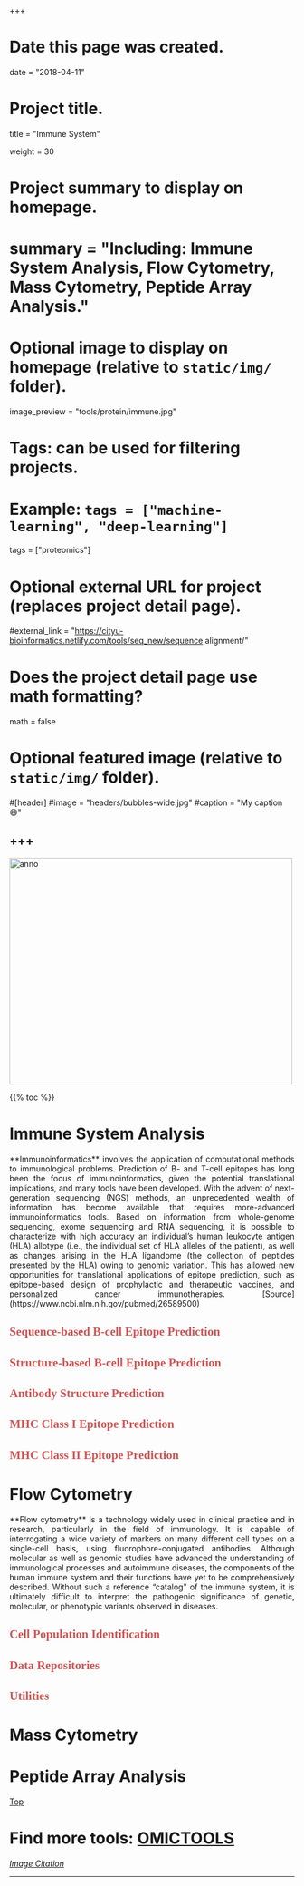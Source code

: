 +++
# Date this page was created.
date = "2018-04-11"

# Project title.
 title = "Immune System"

weight = 30
# Project summary to display on homepage.
# summary = "Including: Immune System Analysis, Flow Cytometry, Mass Cytometry, Peptide Array Analysis."

# Optional image to display on homepage (relative to `static/img/` folder).
image_preview = "tools/protein/immune.jpg"

# Tags: can be used for filtering projects.
# Example: `tags = ["machine-learning", "deep-learning"]`
tags = ["proteomics"]

# Optional external URL for project (replaces project detail page).
#external_link = "https://cityu-bioinformatics.netlify.com/tools/seq_new/sequence alignment/"


# Does the project detail page use math formatting?
math = false

# Optional featured image (relative to `static/img/` folder).
#[header]
#image = "headers/bubbles-wide.jpg"
#caption = "My caption :smile:"


+++
---

<img src="/img/tools/protein/immune.jpg"  width="500" height="400" alt="anno" align="center">

<span id="top"></span>

{{% toc %}}

# Immune System Analysis

<p align="justify">**Immunoinformatics** involves the application of computational methods to immunological problems. Prediction of B- and T-cell epitopes has long been the focus of immunoinformatics, given the potential translational implications, and many tools have been developed. With the advent of next-generation sequencing (NGS) methods, an unprecedented wealth of information has become available that requires more-advanced immunoinformatics tools. Based on information from whole-genome sequencing, exome sequencing and RNA sequencing, it is possible to characterize with high accuracy an individual’s human leukocyte antigen (HLA) allotype (i.e., the individual set of HLA alleles of the patient), as well as changes arising in the HLA ligandome (the collection of peptides presented by the HLA) owing to genomic variation. This has allowed new opportunities for translational applications of epitope prediction, such as epitope-based design of prophylactic and therapeutic vaccines, and personalized cancer immunotherapies. [Source](https://www.ncbi.nlm.nih.gov/pubmed/26589500)

## <font color=#CD5555 face="黑体">Sequence-based B-cell Epitope Prediction</font>

## <font color=#CD5555 face="黑体">Structure-based B-cell Epitope Prediction</font>

## <font color=#CD5555 face="黑体">Antibody Structure Prediction</font>

## <font color=#CD5555 face="黑体">MHC Class I Epitope Prediction</font>

## <font color=#CD5555 face="黑体">MHC Class II Epitope Prediction</font>


# Flow Cytometry

<p align="justify">**Flow cytometry** is a technology widely used in clinical practice and in research, particularly in the field of immunology. It is capable of interrogating a wide variety of markers on many different cell types on a single-cell basis, using fluorophore-conjugated antibodies. Although molecular as well as genomic studies have advanced the understanding of immunological processes and autoimmune diseases, the components of the human immune system and their functions have yet to be comprehensively described. Without such a reference “catalog” of the immune system, it is ultimately difficult to interpret the pathogenic significance of genetic, molecular, or phenotypic variants observed in diseases.

## <font color=#CD5555 face="黑体">Cell Population Identification</font>

## <font color=#CD5555 face="黑体">Data Repositories</font>

## <font color=#CD5555 face="黑体">Utilities</font>

# Mass Cytometry

# Peptide Array Analysis


[<i class="fa fa-hand-o-up fa-1x "></i>Top](#top)

# Find more tools: [**OMICTOOLS**](https://omictools.com/proteomics-category)

[*Image Citation*](https://www.proprofs.com/quiz-school/story.php?title=quiz-lecture-2-components--innate-immune-system)

---